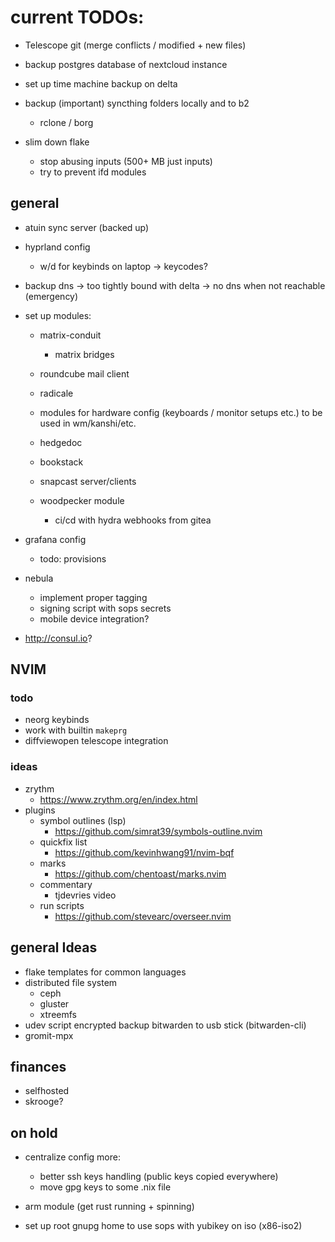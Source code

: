 # current TODOs:

- Telescope git (merge conflicts / modified + new files)

- backup postgres database of nextcloud instance
- set up time machine backup on delta

- backup (important) syncthing folders locally and to b2
    - rclone / borg

- slim down flake
    - stop abusing inputs (500+ MB just inputs)
    - try to prevent ifd modules

## general

- atuin sync server (backed up)

- hyprland config
    - w/d for keybinds on laptop -> keycodes?

- backup dns -> too tightly bound with delta -> no dns when not reachable (emergency)

- set up modules:
    - matrix-conduit
        - matrix bridges

    - roundcube mail client
    - radicale

    - modules for hardware config (keyboards / monitor setups etc.) to be used in wm/kanshi/etc.

    - hedgedoc
    - bookstack
    - snapcast server/clients

    - woodpecker module
        - ci/cd with hydra webhooks from gitea

- grafana config
    - todo: provisions

- nebula
    - implement proper tagging
    - signing script with sops secrets
    - mobile device integration?

- http://consul.io?

## NVIM

### todo

- neorg keybinds
- work with builtin `makeprg`
- diffviewopen telescope integration

### ideas

- zrythm
    - https://www.zrythm.org/en/index.html
- plugins
    - symbol outlines (lsp)
        - https://github.com/simrat39/symbols-outline.nvim
    - quickfix list
        - https://github.com/kevinhwang91/nvim-bqf
    - marks
        - https://github.com/chentoast/marks.nvim
    - commentary
        - tjdevries video
    - run scripts
        - https://github.com/stevearc/overseer.nvim

## general Ideas

- flake templates for common languages
- distributed file system
    - ceph
    - gluster
    - xtreemfs
- udev script encrypted backup bitwarden to usb stick (bitwarden-cli)
- gromit-mpx

## finances

- selfhosted
- skrooge?

## on hold

- centralize config more:
    - better ssh keys handling (public keys copied everywhere)
    - move gpg keys to some .nix file

- arm module (get rust running + spinning)
- set up root gnupg home to use sops with yubikey on iso (x86-iso2)
